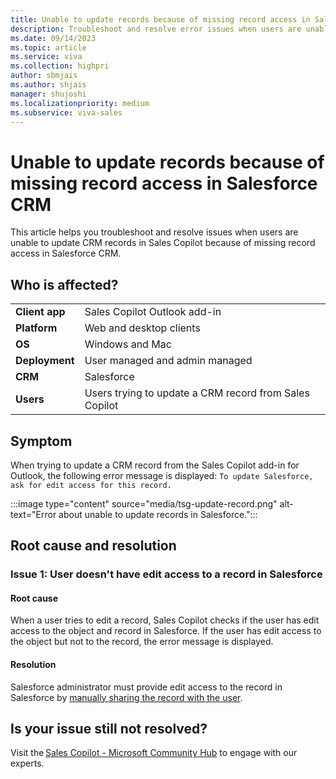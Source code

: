 ```yaml
---
title: Unable to update records because of missing record access in Salesforce CRM
description: Troubleshoot and resolve error issues when users are unable to update CRM records in Sales Copilot because of missing record access in Salesforce CRM.
ms.date: 09/14/2023
ms.topic: article
ms.service: viva
ms.collection: highpri
author: sbmjais
ms.author: shjais
manager: shujoshi
ms.localizationpriority: medium
ms.subservice: viva-sales
---
```


# Unable to update records because of missing record access in Salesforce CRM

This article helps you troubleshoot and resolve issues when users are unable to update CRM records in Sales Copilot because of missing record access in Salesforce CRM.

## Who is affected?

|  |  |
|---------|---------|
|**Client app**     |  Sales Copilot Outlook add-in        |
|**Platform**     | Web and desktop clients         |
|**OS**     | Windows and Mac         |
|**Deployment**     | User managed and admin managed       |
|**CRM**     | Salesforce      |
|**Users**     | Users trying to update a CRM record from Sales Copilot |

## Symptom

When trying to update a CRM record from the Sales Copilot add-in for Outlook, the following error message is displayed: `To update Salesforce, ask for edit access for this record.`

:::image type="content" source="media/tsg-update-record.png" alt-text="Error about unable to update records in Salesforce.":::

## Root cause and resolution

### Issue 1: User doesn't have edit access to a record in Salesforce

#### Root cause

When a user tries to edit a record, Sales Copilot checks if the user has edit access to the object and record in Salesforce. If the user has edit access to the object but not to the record, the error message is displayed.

#### Resolution

Salesforce administrator must provide edit access to the record in Salesforce by [manually sharing the record with the user](https://help.salesforce.com/s/articleView?id=sf.granting_access_to_records.htm&type=5).

## Is your issue still not resolved?

Visit the [Sales Copilot - Microsoft Community Hub](https://techcommunity.microsoft.com/t5/viva-sales/bd-p/VivaSales) to engage with our experts.